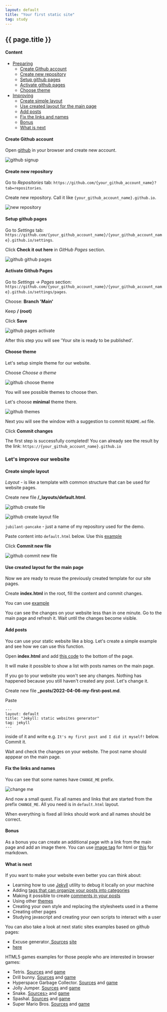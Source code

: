 ```yaml
---
layout: default
title: "Your first static site"
tag: study
---
```


## {{ page.title }}

#### Content

<ul>
<li><a href="#create-github-account">Preparing</a>
<ul>
<li><a href="#create-github-account">Create Github account</a></li>
<li><a href="#create-new-repository">Create new repository</a></li>
<li><a href="#setup-github-pages">Setup github pages</a></li>
<li><a href="#activate-github-pages">Activate github pages</a></li>
<li><a href="#choose-theme">Choose theme</a></li>
</ul>
</li>
<li><a href="#lets-improve-our-site">Improving</a>
<ul>
<li><a href="#create-simple-layout">Create simple layout</a></li>
<li><a href="#use-created-layout-for-the-main-page">Use created layout for the main page</a></li>
<li><a href="#add-posts">Add posts</a></li>
<li><a href="#fix-the-links-and-names">Fix the links and names</a></li>
<li><a href="#bonus">Bonus</a></li>
<li><a href="#what-is-next">What is next</a></li>
</ul>
</li>
</ul>

#### Create Github account

Open [github](https://github.com) in your browser and create new account.

![github signup](../../../images/your_first_static_site/gh_signup.png)

#### Create new repository

Go to _Repositories_ tab: `https://github.com/{your_github_account_name}?tab=repositories`.

Create new repository. Call it like `{your_github_account_name}.github.io`.

![new repository](../../../images/your_first_static_site/gh_new_repo.png)

#### Setup github pages

Go to _Settings_ tab: `https://github.com/{your_github_account_name}/{your_github_account_name}.github.io/settings`.

Click **Check it out here** in _GitHub Pages_ section.

![github github pages](../../../images/your_first_static_site/gh_gh_pages.png)

#### Activate Github Pages

Go to _Settings -> Pages_ section: `https://github.com/{your_github_account_name}/{your_github_account_name}.github.io/settings/pages`.

Choose: **Branch 'Main'**

Keep **/ (root)**

Click **Save**

![github pages activate](../../../images/your_first_static_site/gh_pages_activate.png)

After this step you will see 'Your site is ready to be published'.

#### Choose theme

Let's setup simple theme for our website.

Choose _Choose a theme_

![github choose theme](../../../images/your_first_static_site/gh_choose_theme.png)

You will see possible themes to choose then.

Let's choose **minimal** theme there.

![github themes](../../../images/your_first_static_site/gh_minimal_theme.png)

Next you will see the window with a suggestion to commit `README.md` file.

Click **Commit changes**

The first step is successfully completed! You can already see the result by the link: `https://{your_github_account_name}.github.io`

### Let's improve our website

#### Create simple layout

_Layout_ - is like a template with common structure that can be used for website pages.

Create new file **/\_layouts/default.html**.

![github create file](../../../images/your_first_static_site/gh_create_file.png)

![github create layout file](../../../images/your_first_static_site/gh_create_layout_file.png)

`jubilant-pancake` - just a name of my repository used for the demo.

Paste content into `default.html` below. Use this [example](https://gist.githubusercontent.com/render1980/79fada63bd049f9fd0adbc87738f1db8/raw/2c4dec44597580727318d2f8c642df4e9d200d10/default.html)

Click **Commit new file**

![github commit new file](../../../images/your_first_static_site/gh_commit_new_file.png)

#### Use created layout for the main page

Now we are ready to reuse the previously created template for our site pages.

Create **index.html** in the root, fill the content and commit changes.

You can use [example](https://gist.githubusercontent.com/render1980/79fada63bd049f9fd0adbc87738f1db8/raw/2c4dec44597580727318d2f8c642df4e9d200d10/index.html)

You can see the changes on your website less than in one minute. Go to the main page and refresh it. Wait until the changes become visible.

#### Add posts

You can use your static website like a blog. Let's create a simple example and see how we can use this function.

Open **index.html** and add [this code](https://gist.github.com/render1980/79fada63bd049f9fd0adbc87738f1db8#file-index_with_posts-html-L18-L20) to the bottom of the page.

It will make it possible to show a list with posts names on the main page.

If you go to your website you won't see any changes. Nothing has happened because you still haven't created any post. Let's change it.

Create new file **\_posts/2022-04-06-my-first-post.md**.

Paste

```
---
layout: default
title: "Jekyll: static websites generator"
tag: jekyll
---
```

inside of it and write e.g. `It's my first post and I did it myself!` below. Commit it.

Wait and check the changes on your website. The post name should apppear on the main page.

#### Fix the links and names

You can see that some names have `CHANGE_ME` prefix.

![change me](../../../images/your_first_static_site/change_me.png)

And now a small quest. Fix all names and links that are started from the prefix `CHANGE_ME`. All you need is in `default.html` layout.

When everything is fixed all links should work and all names should be correct.

#### Bonus

As a bonus you can create an additional page with a link from the main page and add an image there. You can use <a href="https://www.w3schools.com/tags/tag_img.asp">image tag</a> for html or <a href="https://www.markdownguide.org/basic-syntax/#images">this</a> for markdown.

#### What is next

If you want to make your website even better you can think about:

- Learning how to use <a href="https://jekyllrb.com/">Jekyll</a> utility to debug it locally on your machine
- Adding <a href="https://peterroelants.github.io/posts/adding-tags-to-github-pages/">tags that can organize your posts into categories</a>
- Making it possible to create <a href="https://stackoverflow.com/a/61740829">comments in your posts</a>
- Using other <a href="https://pages.github.com/themes/">themes</a>
- Creating your own style and replacing the stylesheets used in a theme
- Creating other pages
- Studying javascript and creating your own scripts to interact with a user

You can also take a look at next static sites examples based on github pages:

- Excuse generator.<a href="https://github.com/lgg/excuse-generator"> Sources</a> <a href="https://lgg.github.io/excuse-generator/">site</a>
- <a href="https://github.com/collections/github-pages-examples">here</a>

HTML5 games examples for those people who are interested in browser games:

- Tetris. <a href="https://github.com/ondras/custom-tetris">Sources</a> and <a href="http://ondras.github.io/custom-tetris/">game</a>
- Drill bunny. <a href="https://github.com/DreamShowAdventures/LudumDare29">Sources</a> and <a href="http://dreamshowadventures.github.io/LudumDare29/">game</a>
- Hyperspace Garbage Collector. <a href="https://github.com/razh/game-off-2013">Sources</a> and <a href="http://razh.github.io/game-off-2013/">game</a>
- Jolly Jumper. <a href="https://github.com/shohan4556/jolly-jumper">Sources</a> and <a href="http://shohan4556.github.io/jolly-jumper/">game</a>
- Snake. <a href="https://github.com/RabiRoshan/snake_game">Sources></a> and <a href="https://rabiroshan.github.io/snake_game/">game</a>
- Spashal. <a href ="https://github.com/MrRar/spashal">Sources</a> and <a href="http://mrrar.github.io/spashal/">game</a>
- Super Mario Bros. <a href="https://github.com/martindrapeau/backbone-game-engine">Sources</a> and <a href="http://martindrapeau.github.io/backbone-game-engine/super-mario-bros/index.html">game</a>
